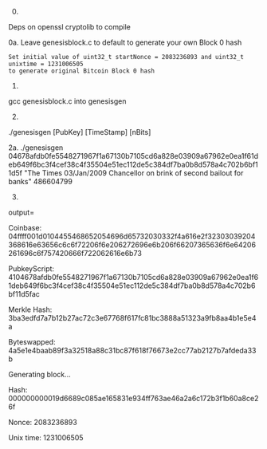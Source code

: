 0.
Deps on openssl cryptolib to compile

0a. Leave genesisblock.c to default to generate your own Block 0 hash

    Set initial value of uint32_t startNonce = 2083236893 and uint32_t unixtime = 1231006505 
    to generate original Bitcoin Block 0 hash

1.
gcc genesisblock.c into genesisgen

2.
./genesisgen [PubKey] [TimeStamp] [nBits]

2a.
./genesisgen 04678afdb0fe5548271967f1a67130b7105cd6a828e03909a67962e0ea1f61deb649f6bc3f4cef38c4f35504e51ec112de5c384df7ba0b8d578a4c702b6bf11d5f "The Times 03/Jan/2009 Chancellor on brink of second bailout for banks" 486604799

3.
output=

Coinbase: 04ffff001d0104455468652054696d65732030332f4a616e2f32303039204368616e63656c6c6f72206f6e206272696e6b206f66207365636f6e64206261696c6f757420666f722062616e6b73

PubkeyScript: 4104678afdb0fe5548271967f1a67130b7105cd6a828e03909a67962e0ea1f61deb649f6bc3f4cef38c4f35504e51ec112de5c384df7ba0b8d578a4c702b6bf11d5fac

Merkle Hash: 3ba3edfd7a7b12b27ac72c3e67768f617fc81bc3888a51323a9fb8aa4b1e5e4a

Byteswapped: 4a5e1e4baab89f3a32518a88c31bc87f618f76673e2cc77ab2127b7afdeda33b


Generating block...

Hash: 000000000019d6689c085ae165831e934ff763ae46a2a6c172b3f1b60a8ce26f

Nonce: 2083236893

Unix time: 1231006505
